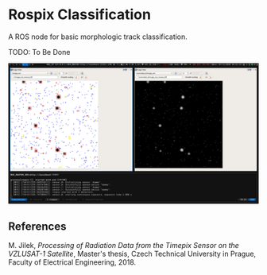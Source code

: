 # Rospix Classification

A ROS node for basic morphologic track classification.

TODO: To Be Done

![rospix](misc/rospix.png)

## References
M. Jilek, _Processing of Radiation Data from the Timepix Sensor on the VZLUSAT-1 Satellite_,  Master's thesis, Czech Technical University in Prague, Faculty of Electrical Engineering, 2018.
